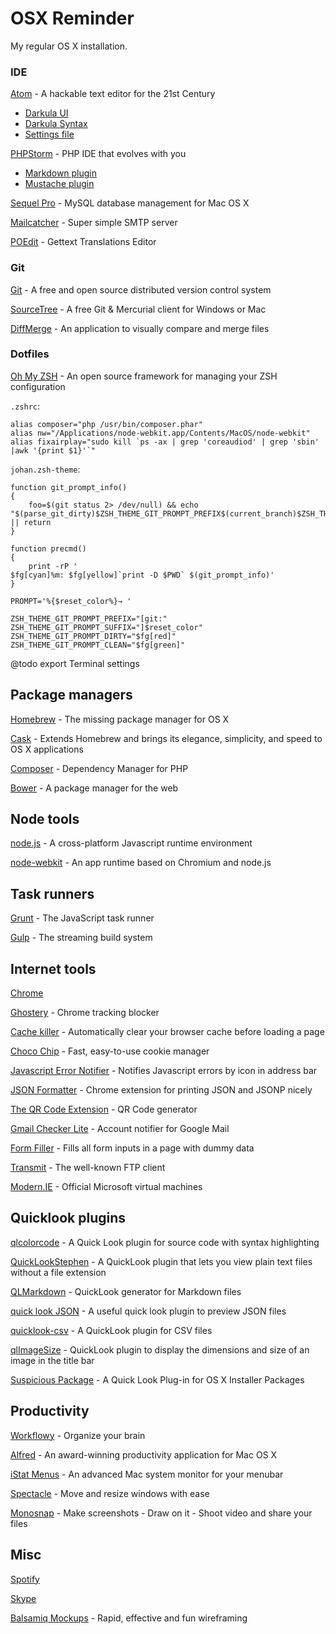 # OSX Reminder

My regular OS X installation.

### IDE

[Atom](https://atom.io/) - A hackable text editor for the 21st Century

* [Darkula UI](https://atom.io/packages/darkula-ui)
* [Darkula Syntax](https://atom.io/packages/darkula-syntax)
* [Settings file](settings.jar)

[PHPStorm](https://www.jetbrains.com/phpstorm/download/) - PHP IDE that evolves with you

* [Markdown plugin](https://github.com/nicoulaj/idea-markdown)
* [Mustache plugin](https://github.com/dmarcotte/idea-handlebars)

[Sequel Pro](http://www.sequelpro.com/) - MySQL database management for Mac OS X

[Mailcatcher](http://mailcatcher.me/) - Super simple SMTP server

[POEdit](http://poedit.net/) - Gettext Translations Editor

### Git

[Git](http://git-scm.com/downloads) - A free and open source distributed version control system

[SourceTree](http://www.sourcetreeapp.com/) - A free Git & Mercurial client for Windows or Mac

[DiffMerge](https://sourcegear.com/diffmerge/downloads.php) - An application to visually compare and merge files

### Dotfiles

[Oh My ZSH](http://ohmyz.sh) - An open source framework for managing your ZSH configuration

`.zshrc`:

    alias composer="php /usr/bin/composer.phar"
    alias nw="/Applications/node-webkit.app/Contents/MacOS/node-webkit"
    alias fixairplay="sudo kill `ps -ax | grep 'coreaudiod' | grep 'sbin' |awk '{print $1}'`"

`johan.zsh-theme`:

    function git_prompt_info()
    {
        foo=$(git status 2> /dev/null) && echo "$(parse_git_dirty)$ZSH_THEME_GIT_PROMPT_PREFIX$(current_branch)$ZSH_THEME_GIT_PROMPT_SUFFIX" || return
    }

    function precmd()
    {
        print -rP '
    $fg[cyan]%m: $fg[yellow]`print -D $PWD` $(git_prompt_info)'
    }

    PROMPT='%{$reset_color%}→ '

    ZSH_THEME_GIT_PROMPT_PREFIX="[git:"
    ZSH_THEME_GIT_PROMPT_SUFFIX="]$reset_color"
    ZSH_THEME_GIT_PROMPT_DIRTY="$fg[red]"
    ZSH_THEME_GIT_PROMPT_CLEAN="$fg[green]"

@todo export Terminal settings

## Package managers

[Homebrew](http://brew.sh/) - The missing package manager for OS X

[Cask](http://caskroom.io/) - Extends Homebrew and brings its elegance, simplicity, and speed to OS X applications

[Composer](https://getcomposer.org/download/) - Dependency Manager for PHP

[Bower](http://bower.io/) - A package manager for the web

## Node tools

[node.js](http://nodejs.org/) - A cross-platform Javascript runtime environment

[node-webkit](https://github.com/rogerwang/node-webkit) - An app runtime based on Chromium and node.js

## Task runners

[Grunt](http://gruntjs.com/) - The JavaScript task runner

[Gulp](http://gulpjs.com/) - The streaming build system

## Internet tools

[Chrome](https://www.google.fr/chrome/browser/)

[Ghostery](https://www.ghostery.com/) - Chrome tracking blocker

[Cache killer](https://chrome.google.com/webstore/detail/cache-killer/jpfbieopdmepaolggioebjmedmclkbap) - Automatically clear your browser cache before loading a page

[Choco Chip](https://chrome.google.com/webstore/detail/chocochip-cookie-manager/cdllihdpcibkhhkidaicoeeiammjkokm) - Fast, easy-to-use cookie manager

[Javascript Error Notifier](https://chrome.google.com/webstore/detail/javascript-errors-notifie/jafmfknfnkoekkdocjiaipcnmkklaajd) - Notifies Javascript errors by icon in address bar

[JSON Formatter](https://github.com/callumlocke/json-formatter) - Chrome extension for printing JSON and JSONP nicely

[The QR Code Extension](https://chrome.google.com/webstore/detail/the-qr-code-extension/oijdcdmnjjgnnhgljmhkjlablaejfeeb) - QR Code generator

[Gmail Checker Lite](https://chrome.google.com/webstore/detail/gmail-checker-lite/ehecgbjlfigjeeapplnmliblgpkjaeme) - Account notifier for Google Mail

[Form Filler](https://chrome.google.com/webstore/detail/form-filler/bnjjngeaknajbdcgpfkgnonkmififhfo) - Fills all form inputs in a page with dummy data

[Transmit](http://panic.com/transmit/) - The well-known FTP client

[Modern.IE](https://www.modern.ie/fr-fr/virtualization-tools) - Official Microsoft virtual machines

## Quicklook plugins

[qlcolorcode](https://code.google.com/p/qlcolorcode/) - A Quick Look plugin for source code with syntax highlighting

[QuickLookStephen](http://whomwah.github.io/qlstephen/) - A QuickLook plugin that lets you view plain text files without a file extension

[QLMarkdown](https://github.com/toland/qlmarkdown) - QuickLook generator for Markdown files

[quick look JSON](http://www.sagtau.com/quicklookjson.html) - A useful quick look plugin to preview JSON files

[quicklook-csv](https://github.com/p2/quicklook-csv) - A QuickLook plugin for CSV files

[qlImageSize](https://github.com/Nyx0uf/qlImageSize) - QuickLook plugin to display the dimensions and size of an image in the title bar

[Suspicious Package](http://www.mothersruin.com/software/SuspiciousPackage/) - A Quick Look Plug-in for OS X Installer Packages

## Productivity

[Workflowy](https://workflowy.com/) - Organize your brain

[Alfred](http://www.alfredapp.com/) - An award-winning productivity application for Mac OS X

[iStat Menus](http://bjango.com/mac/istatmenus/) - An advanced Mac system monitor for your menubar

[Spectacle](http://spectacleapp.com) - Move and resize windows with ease

[Monosnap](https://monosnap.com/welcome) - Make screenshots - Draw on it - Shoot video and share your files

## Misc

[Spotify](https://www.spotify.com/fr/)

[Skype](http://www.skype.com/)

[Balsamiq Mockups](https://balsamiq.com/) - Rapid, effective and fun wireframing
